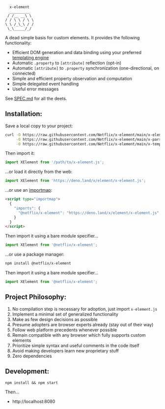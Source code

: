 ```
  x-element
  _________
 / /__ __\ \
/ / \ \ / \ \
\ \ /_\_\ / /
 \_\_____/_/

```

A dead simple basis for custom elements. It provides the following functionality:

- Efficient DOM generation and data binding using your preferred [templating engine](./doc/TEMPLATES.md)
- Automatic `.property` to `[attribute]` reflection (opt-in)
- Automatic `[attribute]` to `.property` synchronization (one-directional, on connected)
- Simple and efficient property observation and computation
- Simple delegated event handling
- Useful error messages

See [SPEC.md](./doc/SPEC.md) for all the deets.

## Installation:

Save a local copy to your project:
```bash
curl -O https://raw.githubusercontent.com/Netflix/x-element/main/x-element.js \
     -O https://raw.githubusercontent.com/Netflix/x-element/main/x-parser.js \
     -O https://raw.githubusercontent.com/Netflix/x-element/main/x-template.js
```

Then import it:
```js
import XElement from '/path/to/x-element.js';
```

...or load it directly from the web:
```js
import XElement from 'https://deno.land/x/element/x-element.js';
```

...or use an [importmap](https://developer.mozilla.org/en-US/docs/Web/HTML/Element/script/type/importmap):
```html
<script type="importmap">
  {
    "imports": {
      "@netflix/x-element": "https://deno.land/x/element/x-element.js"
    }
  }
</script>
```

Then import it using a bare module specifier...
```js
import XElement from '@netflix/x-element';
```

...or use a package manager:
```bash
npm install @netflix/x-element
```

Then import it using a bare module specifier...
```js
import XElement from '@netflix/x-element';
```

## Project Philosophy:

1. No compilation step is necessary for adoption, just import `x-element.js`
2. Implement a minimal set of generalized functionality
3. Make as few design decisions as possible
4. Presume adopters are browser experts already (stay out of their way)
5. Follow web platform precedents whenever possible
6. Remain compatible with any browser which fully supports custom elements
7. Prioritize simple syntax and useful comments in the code itself
8. Avoid making developers learn new proprietary stuff
9. Zero dependencies

## Development:

```
npm install && npm start
```

Then...
* http://localhost:8080
